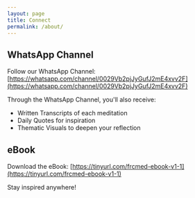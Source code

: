 ```yaml
---
layout: page
title: Connect
permalink: /about/
---
```


## WhatsApp Channel

Follow our WhatsApp Channel: [https://whatsapp.com/channel/0029Vb2pjJyGufJ2mE4xvv2F](https://whatsapp.com/channel/0029Vb2pjJyGufJ2mE4xvv2F)

Through the WhatsApp Channel, you'll also receive:
- Written Transcripts of each meditation
- Daily Quotes for inspiration
- Thematic Visuals to deepen your reflection

## eBook

Download the eBook: [https://tinyurl.com/frcmed-ebook-v1-1](https://tinyurl.com/frcmed-ebook-v1-1)

Stay inspired anywhere!
